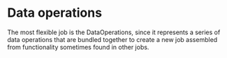 # Data operations  

The most flexible job is the DataOperations, since it represents a series of data operations that
are bundled together to create a new job assembled from functionality sometimes found in other
jobs.
